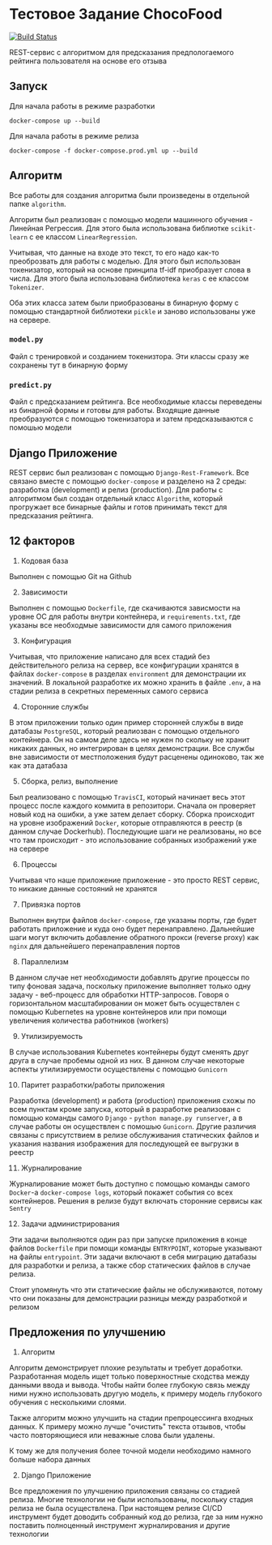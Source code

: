 # Тестовое Задание ChocoFood

[![Build Status](https://travis-ci.com/bodevone/chocofood-test-task.svg?branch=master)](https://travis-ci.com/github/bodevone/chocofood-test-task)

REST-сервис с алгоритмом для предсказания предпологаемого рейтинга пользователя на основе его отзыва


## Запуск

Для начала работы в режиме разработки
```
docker-compose up --build
```

Для начала работы в режиме релиза
```
docker-compose -f docker-compose.prod.yml up --build 
```

## Алгоритм

Все работы для создания алгоритма были произведены в отдельной папке `algorithm`.

Алгоритм был реализован с помощью модели машинного обучения - Линейная Регрессия. Для этого была использована библиотке `scikit-learn` с ее классом `LinearRegression`.

Учитывая, что данные на входе это текст, то его надо как-то преоброзвать для работы с моделью. Для этого был использован токенизатор, который на основе принципа tf-idf приобразует слова в числа. Для этого была использована библиотека `keras` с ее классом `Tokenizer`.

Оба этих класса затем были приобразованы в бинарную форму с помощью стандартной библиотеки `pickle` и заново использованы уже на сервере.

### `model.py`

Файл с тренировкой и созданием токенизтора. Эти классы сразу же сохранены тут в бинарную форму

### `predict.py`

Файл с предсказанием рейтинга. Все необходимые классы переведены из бинарной формы и готовы для работы. Входящие данные преобразуются с помощью токенизатора и затем предсказываются с помошью модели

## Django Приложение

REST сервис был реализован с помощью `Django-Rest-Framework`. Все связано вместе с помощью `docker-compose` и разделено на 2 среды: разработка (development) и релиз (production). Для работы с алгоритмом был создан отдельный класс `Algorithm`, который прогружает все бинарные файлы и готов принимать текст для предсказания рейтинга.

## 12 факторов

1. Кодовая база

Выполнен с помощью Git на Github

2. Зависимости

Выполнен с помощью `Dockerfile`, где скачиваются зависмости на уровне ОС для работы внутри контейнера, и `requirements.txt`, где указаны все необходмые зависимости для самого приложения

3. Конфигурация

Учитывая, что приложение написано для всех стадий без действительного релиза на сервер, все конфигурации хранятся в файлах `docker-compose` в разделах `environment` для демонстрации их значений. В локальной разработке их можно хранить в файле `.env`, а на стадии релиза в секретных переменных самого сервиса

4. Сторонние службы

В этом приложении только один пример сторонней службы в виде датабазы `PostgreSQL`, который реалиозван с помощью отдельного контейнера. Он на самом деле здесь не нужен по скольку не хранит никаких данных, но интегрирован в целях демонстрации. Все службы вне зависимости от местположения будут расценены одиноково, так же как эта датабаза

5. Сборка, релиз, выполнение

Был реализовано с помощью `TravisCI`, который начинает весь этот процесс после каждого коммита в репозитори. Сначала он проверяет новый код на ошибки, а уже затем делает сборку. Сборка происходит на уровне изображений `Docker`, которые отправляются в реестр (в данном случае Dockerhub). Последующие шаги не реализованы, но все что там происходит - это использование собранных изображений уже на сервере

6. Процессы

Учитывая что наше приложение приложение - это просто REST сервис, то никакие данные состояний не хранятся

7. Привязка портов

Выполнен внутри файлов `docker-compose`, где указаны порты, где будет работать приложение и куда оно будет перенаправлено. Дальнейшие шаги могут включить добавление обратного прокси (reverse proxy) как `nginx` для дальнейшего перенаправления портов

8. Параллелизм

В данном случае нет необходимости добавлять другие процессы по типу фоновая задача, поскольку приложение выполняет только одну задачу - веб-процесс для обработки HTTP-запросов. Говоря о горизонтальном масштабировании он может быть осуществлен с помощью Kubernetes на уровне контейнеров или при помощи увеличения количества работников (workers)

9. Утилизируемость

В случае использования Kubernetes контейнеры будут сменять друг друга в случае пробемы одной из них. В данном случае некоторые аспекты утилизируемости осуществлены с помощью `Gunicorn`

10. Паритет разработки/работы приложения

Разработка (development) и работа (production) приложения схожы по всем пунктам кроме запуска, который в разработке реализован с помощью команды самого `Django` - `python manage.py runserver`, а в случае работы он осуществлен с помошью `Gunicorn`. Другие различия связаны с присутствием в релизе обслуживания статических файлов и указания названия изображения для последующей ее выгрузки в реестр

11. Журналирование

Журналирование может быть доступно с помощью команды самого `Docker`-а `docker-compose logs`, который покажет события со всех контейнеров. Решения в релизе будут включать сторонние сервисы как `Sentry`

12. Задачи администрирования

Эти задачи выполняются один раз при запуске приложения в конце файлов `Dockerfile` при помощи команды `ENTRYPOINT`, которые указывают на файлы `entrypoint`. Эти задачи включают в себя миграцию датабазы для разработки и релиза, а также сбор статических файлов в случае релиза. 

Стоит упомянуть что эти статические файлы не обслуживаются, потому что они показаны для демонстрации разницы между разработкой и релизом

## Предложения по улучшению

1. Алгоритм

Алгоритм демонстрирует плохие результаты и требует доработки. Разработанная модель ищет только поверхностные сходства между данными ввода и вывода. Чтобы найти более глубокую связь между ними нужно использовать другую модель, к примеру модель глубокого обучения с несколькими слоями. 

Также алгоритм можно улучшить на стадии препроцессинга входных данных. К примеру можно лучше "очистить" текста отзывов, чтобы часто повторяющиеся или неважные слова были удалены.

К тому же для получения более точной модели необходимо намного больше набора данных

2. Django Приложение

Все предложения по улучшению приложения связаны со стадией релиза. Многие технологии не были использованы, поскольку стадия релиза не была осуществлена. При настоящем релизе CI/CD инструмент будет доводить собранный код до релиза, где за ним нужно поставить полноценный инструмент журналирования и другие технологии